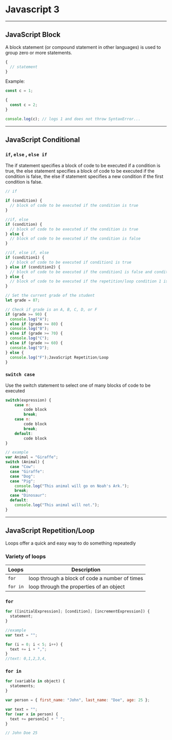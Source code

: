 # Javascript 3

---

## JavaScript Block

A block statement (or compound statement in other languages) is used to group zero or more statements.

```js
{
  // statement
}
```

Example:

```js
const c = 1;

{
  const c = 2;
}

console.log(c); // logs 1 and does not throw SyntaxError...
```

---

## JavaScript Conditional

### `if`, `else` , `else if`

The if statement specifies a block of code to be executed if a condition is true, the else statement specifies a block of code to be executed if the condition is false, the else if statement specifies a new condition if the first condition is false.

```js
// if

if (condition) {
  // block of code to be executed if the condition is true
}

//if, else
if (condition) {
  // block of code to be executed if the condition is true
} else {
  // block of code to be executed if the condition is false
}

//if, else if, else
if (condition1) {
  // block of code to be executed if condition1 is true
} else if (condition2) {
  // block of code to be executed if the condition1 is false and condition2 is true
} else {
  // block of code to be executed if the repetition/loop condition 1 is false and condition2 is false
}
```

```js
// Set the current grade of the student
let grade = 87;

// Check if grade is an A, B, C, D, or F
if (grade >= 90) {
  console.log("A");
} else if (grade >= 80) {
  console.log("B");
} else if (grade >= 70) {
  console.log("C");
} else if (grade >= 60) {
  console.log("D");
} else {
  console.log("F");JavaScript Repetition/Loop
}
```

### `switch case`

Use the switch statement to select one of many blocks of code to be executed

```js
switch(expression) {
    case n:
        code block
        break;
    case n:
        code block
        break;
    default:
        code block
}
```

```js
// example
var Animal = "Giraffe";
switch (Animal) {
  case "Cow":
  case "Giraffe":
  case "Dog":
  case "Pig":
    console.log("This animal will go on Noah's Ark.");
    break;
  case "Dinosaur":
  default:
    console.log("This animal will not.");
}
```

---

## JavaScript Repetition/Loop

Loops offer a quick and easy way to do something repeatedly

### Variety of loops

| Loops      | Description                                                      |
| ---------- | ---------------------------------------------------------------- |
| `for`      | loop through a block of code a number of times                   |
| `for in`   | loop through the properties of an object                         |

### `for`

```js
for ([initialExpression]; [condition]; [incrementExpression]) {
  statement;
}
```

```js
//example
var text = "";

for (i = 0; i < 5; i++) {
  text += i + ",";
}
//text: 0,1,2,3,4,
```

### `for in`

```js
for (variable in object) {
  statements;
}
```

```js
var person = { first_name: "John", last_name: "Doe", age: 25 };

var text = "";
for (var x in person) {
  text += person[x] + " ";
}

// John Doe 25
```
